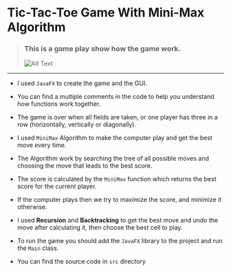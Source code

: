 # Tic-Tac-Toe Game With Mini-Max Algorithm



>### This is a game play show how the game work.
>![Alt Text](https://media.giphy.com/media/fKzZs916Jqo1kSGqVt/giphy.gif)


<hr>

- I used ```JavaFX``` to create the game and the GUI.


- You can find a multiple comments in the code to help you understand how functions work together.


- The game is over when all fields are taken, or one player has three in a row (horizontally, vertically or diagonally).


- I used ```MiniMax``` Algorithm to make the computer play and get the best move every time.


- The Algorithm work by searching the tree of all possible moves and choosing the move that leads to the best score.


- The score is calculated by the ```MiniMax``` function which returns the best score for the current player.


- If the computer plays then we try to maximize the score, and minimize it otherwise.


- I used **Recursion** and **Backtracking** to get the best move and undo the move after calculating it, then choose the best cell to play.


- To run the game you should add the ```JavaFX``` library to the project and run the ```Main``` class.


- You can find the source code in ```src``` directory

